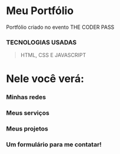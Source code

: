 # Meu Portfólio

Portfólio criado no evento THE CODER PASS 

### TECNOLOGIAS USADAS
> HTML,
> CSS E 
> JAVASCRIPT

# Nele você verá: 
### Minhas redes
### Meus serviços
### Meus projetos
### Um formulário para me contatar!
